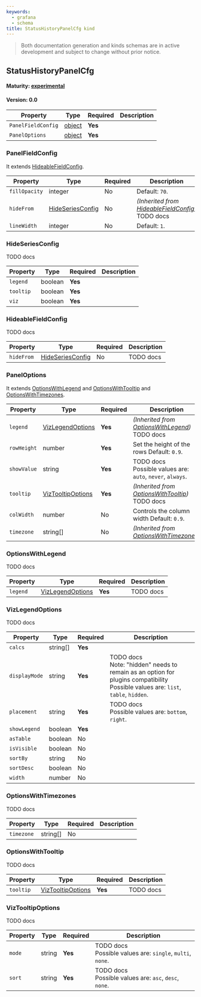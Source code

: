 ```yaml
---
keywords:
  - grafana
  - schema
title: StatusHistoryPanelCfg kind
---
```

> Both documentation generation and kinds schemas are in active development and subject to change without prior notice.

## StatusHistoryPanelCfg

#### Maturity: [experimental](../../../maturity/#experimental)
#### Version: 0.0



| Property           | Type                        | Required | Description |
|--------------------|-----------------------------|----------|-------------|
| `PanelFieldConfig` | [object](#panelfieldconfig) | **Yes**  |             |
| `PanelOptions`     | [object](#paneloptions)     | **Yes**  |             |

### PanelFieldConfig

It extends [HideableFieldConfig](#hideablefieldconfig).

| Property      | Type                                  | Required | Description                                                                  |
|---------------|---------------------------------------|----------|------------------------------------------------------------------------------|
| `fillOpacity` | integer                               | No       | Default: `70`.                                                               |
| `hideFrom`    | [HideSeriesConfig](#hideseriesconfig) | No       | *(Inherited from [HideableFieldConfig](#hideablefieldconfig))*<br/>TODO docs |
| `lineWidth`   | integer                               | No       | Default: `1`.                                                                |

### HideSeriesConfig

TODO docs

| Property  | Type    | Required | Description |
|-----------|---------|----------|-------------|
| `legend`  | boolean | **Yes**  |             |
| `tooltip` | boolean | **Yes**  |             |
| `viz`     | boolean | **Yes**  |             |

### HideableFieldConfig

TODO docs

| Property   | Type                                  | Required | Description |
|------------|---------------------------------------|----------|-------------|
| `hideFrom` | [HideSeriesConfig](#hideseriesconfig) | No       | TODO docs   |

### PanelOptions

It extends [OptionsWithLegend](#optionswithlegend) and [OptionsWithTooltip](#optionswithtooltip) and [OptionsWithTimezones](#optionswithtimezones).

| Property    | Type                                    | Required | Description                                                                |
|-------------|-----------------------------------------|----------|----------------------------------------------------------------------------|
| `legend`    | [VizLegendOptions](#vizlegendoptions)   | **Yes**  | *(Inherited from [OptionsWithLegend](#optionswithlegend))*<br/>TODO docs   |
| `rowHeight` | number                                  | **Yes**  | Set the height of the rows Default: `0.9`.                                 |
| `showValue` | string                                  | **Yes**  | TODO docs<br/>Possible values are: `auto`, `never`, `always`.              |
| `tooltip`   | [VizTooltipOptions](#viztooltipoptions) | **Yes**  | *(Inherited from [OptionsWithTooltip](#optionswithtooltip))*<br/>TODO docs |
| `colWidth`  | number                                  | No       | Controls the column width Default: `0.9`.                                  |
| `timezone`  | string[]                                | No       | *(Inherited from [OptionsWithTimezones](#optionswithtimezones))*           |

### OptionsWithLegend

TODO docs

| Property | Type                                  | Required | Description |
|----------|---------------------------------------|----------|-------------|
| `legend` | [VizLegendOptions](#vizlegendoptions) | **Yes**  | TODO docs   |

### VizLegendOptions

TODO docs

| Property      | Type     | Required | Description                                                                                                                             |
|---------------|----------|----------|-----------------------------------------------------------------------------------------------------------------------------------------|
| `calcs`       | string[] | **Yes**  |                                                                                                                                         |
| `displayMode` | string   | **Yes**  | TODO docs<br/>Note: "hidden" needs to remain as an option for plugins compatibility<br/>Possible values are: `list`, `table`, `hidden`. |
| `placement`   | string   | **Yes**  | TODO docs<br/>Possible values are: `bottom`, `right`.                                                                                   |
| `showLegend`  | boolean  | **Yes**  |                                                                                                                                         |
| `asTable`     | boolean  | No       |                                                                                                                                         |
| `isVisible`   | boolean  | No       |                                                                                                                                         |
| `sortBy`      | string   | No       |                                                                                                                                         |
| `sortDesc`    | boolean  | No       |                                                                                                                                         |
| `width`       | number   | No       |                                                                                                                                         |

### OptionsWithTimezones

TODO docs

| Property   | Type     | Required | Description |
|------------|----------|----------|-------------|
| `timezone` | string[] | No       |             |

### OptionsWithTooltip

TODO docs

| Property  | Type                                    | Required | Description |
|-----------|-----------------------------------------|----------|-------------|
| `tooltip` | [VizTooltipOptions](#viztooltipoptions) | **Yes**  | TODO docs   |

### VizTooltipOptions

TODO docs

| Property | Type   | Required | Description                                                   |
|----------|--------|----------|---------------------------------------------------------------|
| `mode`   | string | **Yes**  | TODO docs<br/>Possible values are: `single`, `multi`, `none`. |
| `sort`   | string | **Yes**  | TODO docs<br/>Possible values are: `asc`, `desc`, `none`.     |



